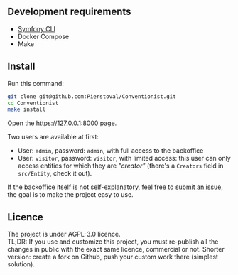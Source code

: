 
## Development requirements 

* [Symfony CLI](https://github.com/symfony-cli/symfony-cli)
* Docker Compose
* Make

## Install

Run this command:

```bash
git clone git@github.com:Pierstoval/Conventionist.git
cd Conventionist
make install
```

Open the https://127.0.0.1:8000 page.

Two users are available at first:

* User: `admin`, password: `admin`, with full access to the backoffice
* User: `visitor`, password: `visitor`, with limited access: this user can only access entities for which they are _"creator"_ (there's a `Creators` field in `src/Entity`, check it out).

If the backoffice itself is not self-explanatory, feel free to [submit an issue](https://github.com/pierstoval/Conventionist/issues/new), the goal is to make the project easy to use.

## Licence

The project is under AGPL-3.0 licence.<br>
TL;DR: If you use and customize this project, you must re-publish all the changes in public with the exact same licence, commercial or not. Shorter version: create a fork on Github, push your custom work there (simplest solution).
